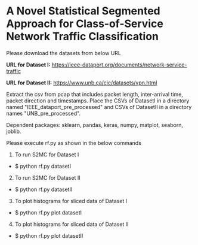 # A Novel Statistical Segmented Approach for Class-of-Service Network Traffic Classification

Please download the datasets from below URL

**URL for Dataset I:** https://ieee-dataport.org/documents/network-service-traffic

**URL for Dataset II:** https://www.unb.ca/cic/datasets/vpn.html

Extract the csv from pcap that includes packet length, inter-arrival time, packet direction and timestamps.
Place the CSVs of DatasetI in a directory named "IEEE_dataport_pre_processed" and CSVs of DatasetII in a
directory names "UNB_pre_processed".

Dependent packages: sklearn, pandas, keras, numpy, matplot, seaborn, joblib.

Please execute rf.py as shown in the below commands

1) To run S2MC for Dataset I
* $ python rf.py datasetI

2) To run S2MC for Dataset II
* $ python rf.py datasetII

3) To plot histograms for sliced data of Dataset I
* $ python rf.py plot datasetI

4)  To plot histograms for sliced data of Dataset II
* $ python rf.py plot datasetII
